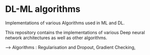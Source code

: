 # DL-ML algorithms
Implementations of various Algorithms used in ML and DL.

This repository contains the implementations of various Deep neural network architectures as well as other algorithms.

--> Algorithms : Regularisation and Dropout, Gradient Checking, 

